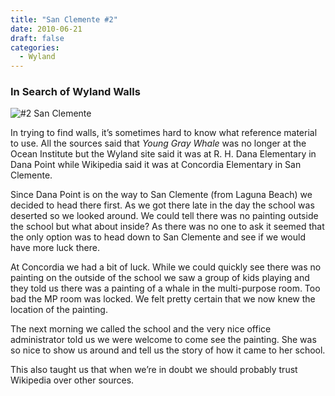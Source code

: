 ```yaml
---
title: "San Clemente #2"
date: 2010-06-21
draft: false
categories:
  - Wyland
---
```

### In Search of Wyland Walls

![#2 San Clemente](../images/02-sanclemente.jpg)

In trying to find walls, it’s sometimes hard to know what reference material to use. All the sources said that _Young Gray Whale_ was no longer at the Ocean Institute but the Wyland site said it was at R. H. Dana Elementary in Dana Point while Wikipedia said it was at Concordia Elementary in San Clemente.

Since Dana Point is on the way to San Clemente (from Laguna Beach) we decided to head there first. As we got there late in the day the school was deserted so we looked around. We could tell there was no painting outside the school but what about inside? As there was no one to ask it seemed that the only option was to head down to San Clemente and see if we would have more luck there.

At Concordia we had a bit of luck. While we could quickly see there was no painting on the outside of the school we saw a group of kids playing and they told us there was a painting of a whale in the multi-purpose room. Too bad the MP room was locked. We felt pretty certain that we now knew the location of the painting.

The next morning we called the school and the very nice office administrator told us we were welcome to come see the painting. She was so nice to show us around and tell us the story of how it came to her school.

This also taught us that when we’re in doubt we should probably trust Wikipedia over other sources.
